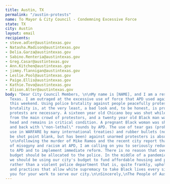 ```yaml
---
title: Austin, TX
permalink: "/austin-protests"
name: To Mayor & City Council - Condemning Excessive Force
state: TX
city: Austin
layout: email
recipients:
- steve.adler@austintexas.gov
- Natasha.Madison@austintexas.gov
- Delia.Garza@austintexas.gov
- Sabino.Renteria@austintexas.gov
- Greg.Casar@austintexas.gov
- Ann.Kitchen@austintexas.gov
- jimmy.flannigan@austintexas.gov
- Leslie.Pool@austintexas.gov
- Paige.Ellis@austintexas.gov
- Kathie.Tovo@austintexas.gov
- Alison.Alter@austintexas.gov
body: "Dear City Council Members, \n\nMy name is [NAME], and I am a resident of Austin,
  Texas. I am outraged at the excessive use of force that APD used against protesters
  this weekend. Using police brutality against people peacefully protesting police
  brutality is, at the very least, a bad look and, to be honest, is proof that these
  protests are necessary. A sixteen year old Chicano boy was shot while standing away
  from the main crowd of protestors, and a twenty year old Black man was shot in the
  head and remains in critical condition. A pregnant Black woman was shot in her stomach
  and back with \"non-lethal\" rounds by APD. The use of tear gas (prohibited for
  use in WARFARE by many international treaties) and rubber bullets (not meant to
  be shot point blank, but has been) against unarmed protesters is absolutely unacceptable.
  \n\nFollowing the murder of Mike Ramos and the recent city report that found a culture
  of misogyny and racism at APD, I am calling on you to seriously reduce city funding
  to APD and to implement immediate reform. There is no reason that over ⅓ of Austin’s
  budget should be allocated to the police. In the middle of a pandemic and a recession,
  we should be using our city's budget to fund affordable housing and public health
  rather than a violent police department that is, quite frankly, upholding policies
  and practices that allow white supremacy to take Black lives every single day. Thank
  you for your work to serve our city.\n\nSincerely,\nThe People of Austin, TX\n[NAME]\n[PHONE_NUMBER]\n[EMAIL]\n[ADDRESS]\n"
---
```


